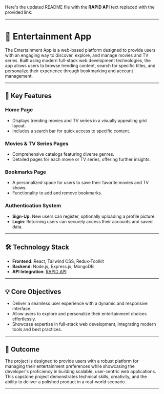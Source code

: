 Here's the updated README file with the **RAPID API** text replaced with the provided link:

---

# 🎥 Entertainment App  

The Entertainment App is a web-based platform designed to provide users with an engaging way to discover, explore, and manage movies and TV series. Built using modern full-stack web development technologies, the app allows users to browse trending content, search for specific titles, and personalize their experience through bookmarking and account management.

---

## 📌 Key Features  

### **Home Page**  
- Displays trending movies and TV series in a visually appealing grid layout.  
- Includes a search bar for quick access to specific content.  

### **Movies & TV Series Pages**  
- Comprehensive catalogs featuring diverse genres.  
- Detailed pages for each movie or TV series, offering further insights.  

### **Bookmarks Page**  
- A personalized space for users to save their favorite movies and TV shows.  
- Functionality to add and remove bookmarks.  

### **Authentication System**  
- **Sign-Up**: New users can register, optionally uploading a profile picture.  
- **Login**: Returning users can securely access their accounts and saved data.  

---

## 🛠 Technology Stack  

- **Frontend**: React, Tailwind CSS, Redux-Toolkit  
- **Backend**: Node.js, Express.js, MongoDB  
- **API Integration**: [RAPID API](https://rapidapi.com/elisbushaj2/api/movies-api14/playground/apiendpoint_df2b570e-cfb3-49d9-8b62-763f9045210a)  

---

## 💡 Core Objectives  

- Deliver a seamless user experience with a dynamic and responsive interface.  
- Allow users to explore and personalize their entertainment choices effortlessly.  
- Showcase expertise in full-stack web development, integrating modern tools and best practices.  

---

## 🎯 Outcome  

The project is designed to provide users with a robust platform for managing their entertainment preferences while showcasing the developer's proficiency in building scalable, user-centric web applications. This capstone project demonstrates technical skills, creativity, and the ability to deliver a polished product in a real-world scenario.  

--- 
